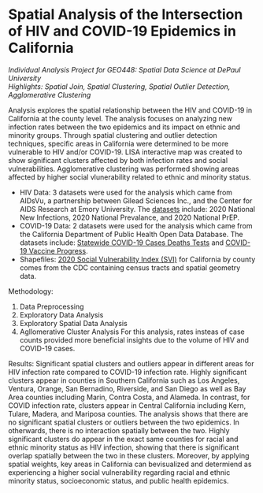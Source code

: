 # Spatial Analysis of the Intersection of HIV and COVID-19 Epidemics in California
<i> Individual Analysis Project for GEO448: Spatial Data Science at DePaul University </i><br>
<i>Highlights: Spatial Join, Spatial Clustering, Spatial Outlier Detection, Agglomerative Clustering </i><br>

Analysis explores the spatial relationship between the HIV and COVID-19 in California at the county level. The analysis focuses on analyzing new infection rates between the two epidemics and its impact on ethnic and minority groups. Through spatial clustering and outlier detection techniques, specific areas in California were determined to be more vulnerable to HIV and/or COVID-19. LISA interactive map was created to show significant clusters affected by both infection rates and social vulnerabilities. Agglomerative clustering was performed showing areas affected by higher social vlunerability related to ethnic and minority status.

- HIV Data: 3 datasets were used for the analysis which came from AIDsVu, a partnership between Gilead Sciences Inc., and the Center for AIDS Research at Emory University. The <a href="https://aidsvu.org/resources/#/datasets">datasets</a> include: 2020 National New Infections, 2020 National Prevalance, and 2020 National PrEP. <br>
- COVID-19 Data: 2 datasets were used for the analysis which came from the California Department of Public Health Open Data Database. The datasets include: <a href="https://data.ca.gov/dataset/covid-19-time-series-metrics-by-county-and-state">Statewide COVID-19 Cases Deaths Tests</a> and <a href="https://data.ca.gov/dataset/covid-19-vaccine-progress-dashboard-data">COVID-19 Vaccine Progress</a>. <br>
- Shapefiles: <a href="https://www.atsdr.cdc.gov/placeandhealth/svi/index.html">2020 Social Vulnerability Index (SVI)</a> for California by county comes from the CDC containing census tracts and spatial geometry data. 

Methodology:
1. Data Preprocessing
2. Exploratory Data Analysis 
3. Exploratory Spatial Data Analysis 
4. Agllomerative Cluster Analysis 
For this analysis, rates insteas of case counts provided more beneficial insights due to the volume of HIV and COVID-19 cases. 

Results:
Significant spatial clusters and outliers appear in different areas for HIV infection rate compared to COVID-19 infection rate. Highly significant clusters appear in counties in Southern California such as Los Angeles, Ventura, Orange, San Bernadino, Riverside, and San Diego as well as Bay Area counties including Marin, Contra Costa, and Alameda. In contrast, for COVID infection rate, clusters appear in Central California including Kern, Tulare, Madera, and Mariposa counties. The analysis shows that there are no significant spatial clusters or outliers between the two epidemics. In otherwards, there is no interaction spatially between the two. Highly significant clusters do appear in the exact same counties for racial and ethnic minority status as HIV infection, showing that there is significant overlap spatially between the two in these clusters. Moreover, by applying spatial weights, key areas in California can bevisualized and determiend as experiencing a higher social vulnerability regarding racial and ethnic minority status, socioeconomic status, and public health epidemics.
